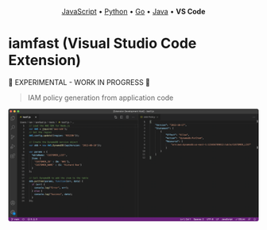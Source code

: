 <p align="center"><a href="https://github.com/iann0036/iamfast-js">JavaScript</a> • <a href="https://github.com/iann0036/iamfast-python">Python</a> • <a href="https://github.com/iann0036/iamfast-go">Go</a> • <a href="https://github.com/iann0036/iamfast-java">Java</a> • <b>VS Code</b></p>

# iamfast (Visual Studio Code Extension)

:construction: EXPERIMENTAL - WORK IN PROGRESS :construction:

> IAM policy generation from application code

![Screenshot](assets/screenshot.png)
